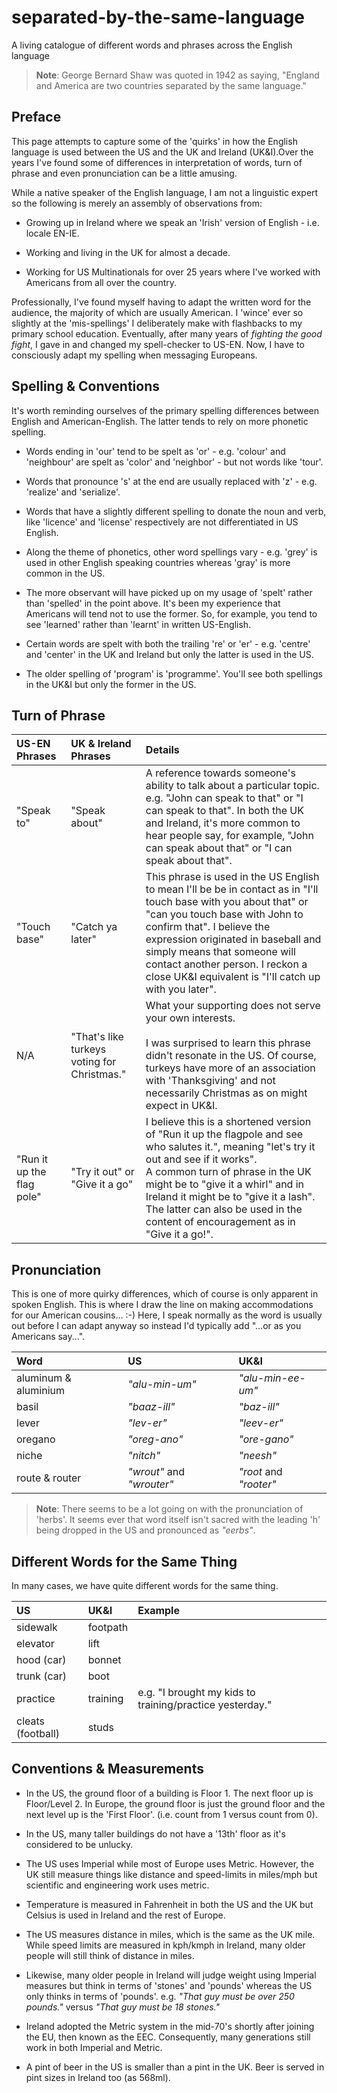 # separated-by-the-same-language
A living catalogue of different words and phrases across the English language 

>**Note**: George Bernard Shaw was quoted in 1942 as saying, "England and America are two countries separated by the same language."

## Preface
This page attempts to capture some of the 'quirks' in how the English language is used between the US and the UK and Ireland (UK&I).Over the years I've found some of differences in interpretation of words, turn of phrase and even pronunciation can be a little amusing. 


While a native speaker of the English language, I am not a linguistic expert so the following is merely an assembly of observations from:

* Growing up in Ireland where we speak an 'Irish' version of English - i.e. locale EN-IE. 

* Working and living in the UK for almost a decade. 

* Working for US Multinationals for over 25 years where I've worked with Americans from all over the country. 

Professionally, I've found myself having to adapt the written word for the audience, the majority of which are usually American. I 'wince' ever so slightly at the 'mis-spellings' I deliberately make with flashbacks to my primary school education. Eventually, after many years of _fighting the good fight_, I gave in and changed my spell-checker to US-EN. Now, I have to consciously adapt my spelling when messaging Europeans. 


## Spelling & Conventions
It's worth reminding ourselves of the primary spelling differences between English and American-English. The latter tends to rely on more phonetic spelling. 

* Words ending in 'our' tend to be spelt as 'or' - e.g. 'colour' and 'neighbour' are spelt as 'color' and 'neighbor' - but not words like 'tour'.

* Words that pronounce 's' at the end are usually replaced with 'z' - e.g. 'realize' and 'serialize'. 

* Words that have a slightly different spelling to donate the noun and verb, like 'licence' and 'license' respectively are not differentiated in US English. 

* Along the theme of phonetics, other word spellings vary - e.g. 'grey' is used in other English speaking countries whereas 'gray' is more common in the US.

* The more observant will have picked up on my usage of 'spelt' rather than 'spelled' in the point above. It's been my experience that Americans will tend not to use the former. So, for example, you tend to see 'learned' rather than 'learnt' in written US-English. 

* Certain words are spelt with both the trailing 're' or 'er' - e.g. 'centre' and 'center' in the UK and Ireland but only the latter is used in the US. 

* The older spelling of 'program' is 'programme'. You'll see both spellings in the UK&I but only the former in the US. 


## Turn of Phrase 


| US-EN Phrases | UK & Ireland Phrases | Details | 
| :-------- | :--- | :--- |
| "Speak to" | "Speak about" | A reference towards someone's ability to talk about a particular topic. e.g. "John can speak to that" or "I can speak to that".  In both the UK and Ireland, it's more common to hear people say, for example, "John can speak about that" or "I can speak about that". |
| "Touch base" | "Catch ya later" | This phrase is used in the US English to mean I'll be be in contact as in "I'll touch base with you about that" or "can you touch base with John to confirm that". I believe the expression originated in baseball and simply means that someone will contact another person. I reckon a close UK&I equivalent is "I'll catch up with you later".   |
| N/A | "That's like turkeys voting for Christmas." | What your supporting does not serve your own interests. <br><br>I was surprised to learn this phrase didn't resonate in the US. Of course, turkeys have more of an association with 'Thanksgiving' and not necessarily Christmas as on might expect in UK&I. |
| "Run it up the flag pole" | "Try it out" or "Give it a go" | I believe this is a shortened version of "Run it up the flagpole and see who salutes it.", meaning "let's try it out and see if it works". <br> A common turn of phrase in the UK might be to "give it a whirl" and in Ireland it might be to "give it a lash". The latter can also be used in the content of encouragement as in "Give it a go!". |


## Pronunciation 
This is one of more quirky differences, which of course is only apparent in spoken English. This is where I draw the line on making accommodations for our American cousins... :-) Here, I speak normally as the word is usually out before I can adapt anyway so instead I'd typically add "...or as you Americans say...". 



| Word | US | UK&I | 
| :-------- | :--- | :--- |
| aluminum & aluminium| _"alu-min-um"_ | _"alu-min-ee-um"_ |
| basil | _"baaz-ill"_ | _"baz-ill"_ | 
| lever | _"lev-er"_ | _"leev-er"_ | 
| oregano | _"oreg-ano"_ | _"ore-gano"_ |
| niche | _"nitch"_ | _"neesh"_ | 
| route & router | _"wrout"_ and _"wrouter"_ | _"root_ and _"rooter"_| 


>**Note**: There seems to be a lot going on with the pronunciation of 'herbs'. It seems ever that word itself isn't sacred with the leading 'h' being dropped in the US and pronounced as _"eerbs"_. 

## Different Words for the Same Thing
In many cases, we have quite different words for the same thing. 

| US | UK&I | Example | 
| :--- | :--- | :--- |
| sidewalk | footpath |
| elevator | lift |
| hood (car) | bonnet |
| trunk (car)| boot |
| practice | training | e.g. "I brought my kids to training/practice yesterday." |
| cleats (football) | studs | | 


## Conventions & Measurements

* In the US, the ground floor of a building is Floor 1. The next floor up is Floor/Level 2. In Europe, the ground floor is just the ground floor and the next level up is the 'First Floor'. (i.e. count from 1 versus count from 0).

* In the US, many taller buildings do not have a '13th' floor as it's considered to be unlucky.

* The US uses Imperial while most of Europe uses Metric. However, the UK still measure things like distance and speed-limits in miles/mph but scientific and engineering work uses metric. 

* Temperature is measured in Fahrenheit in both the US and the UK but Celsius is used in Ireland and the rest of Europe.

* The US measures distance in miles, which is the same as the UK mile. While speed limits are measured in kph/kmph in Ireland, many older people will still think of distance in miles. 

* Likewise, many older people in Ireland will judge weight using Imperial measures but think in terms of 'stones' and 'pounds' whereas the US only thinks in terms of 'pounds'. e.g. _"That guy must be over 250 pounds."_ versus _"That guy must be 18 stones."_

* Ireland adopted the Metric system in the mid-70's shortly after joining the EU, then known as the EEC. Consequently, many generations still work in both Imperial and Metric. 

* A pint of beer in the US is smaller than a pint in the UK. Beer is served in pint sizes in Ireland too (as 568ml). 